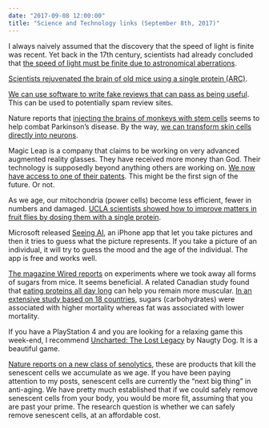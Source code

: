 ```yaml
---
date: "2017-09-08 12:00:00"
title: "Science and Technology links (September 8th, 2017)"
---
```




I always naively assumed that the discovery that the speed of light is finite was recent. Yet back in the 17th century, scientists had already concluded that [the speed of light must be finite due to astronomical aberrations](http://fermatslibrary.com/s/cassini-romer-and-the-velocity-of-light).

[Scientists rejuvenated the brain of old mice using a single protein (ARC)](http://www.pnas.org/content/114/34/9182.abstract).

[We can use software to write fake reviews that can pass as being useful](https://www.schneier.com/blog/archives/2017/09/new_techniques_.html). This can be used to potentially spam review sites. 

Nature reports that [injecting the brains of monkeys with stem cells](http://www.nature.com/nature/journal/v548/n7669/full/nature23664.html) seems to help combat Parkinson&rsquo;s disease. By the way, [we can transform skin cells directly into neurons](http://www.cell.com/cell-stem-cell/fulltext/S1934-5909(17)30320-X).

Magic Leap is a company that claims to be working on very advanced augmented reality glasses. They have received more money than God. Their technology is supposedly beyond anything others are working on. [We now have access to one of their patents](https://uploadvr.com/magic-leap-patent-virtual-reality-glasses/). This might be the first sign of the future. Or not.

As we age, our mitochondria (power cells) become less efficient, fewer in numbers and damaged. [UCLA scientists showed how to improve matters in fruit flies by dosing them with a single protein](http://newsroom.ucla.edu/releases/ucla-biologists-slow-aging-extend-lifespan-of-fruit-flies).

Microsoft released [Seeing AI](https://www.microsoft.com/en-us/seeing-ai/), an iPhone app that let you take pictures and then it tries to guess what the picture represents. If you take a picture of an individual, it will try to guess the mood and the age of the individual. The app is free and works well.

[The magazine Wired reports](https://www.wired.com/story/ketogenic-diets-make-mice-live-longer-and-protect-their-brain-power-as-they-age/) on experiments where we took away all forms of sugars from mice. It seems beneficial. A related Canadian study found that [eating proteins all day long](http://plus.lapresse.ca/screens/60d8cf11-8b99-481e-8b9e-5e4e75a063c6%7C_0.html) can help you remain more muscular. [In an extensive study based on 18 countries](http://www.thelancet.com/journals/lancet/article/PIIS0140-6736(17)32252-3/abstract), sugars (carbohydrates) were associated with higher mortality whereas fat was associated with lower mortality.

If you have a PlayStation 4 and you are looking for a relaxing game this week-end, I recommend [Uncharted: The Lost Legacy](https://www.amazon.com/Uncharted-Lost-Legacy-PlayStation-4/dp/B06ZYW7ZHB/) by Naugty Dog. It is a beautiful game.

[Nature reports on a new class of senolytics](https://www.nature.com/articles/s41467-017-00314-z), these are products that kill the senescent cells we accumulate as we age. If you have been paying attention to my posts, senescent cells are currently the &ldquo;next big thing&rdquo; in anti-aging. We have pretty much established that if we could safely remove senescent cells from your body, you would be more fit, assuming that you are past your prime. The research question is whether we can safely remove senescent cells, at an affordable cost.

